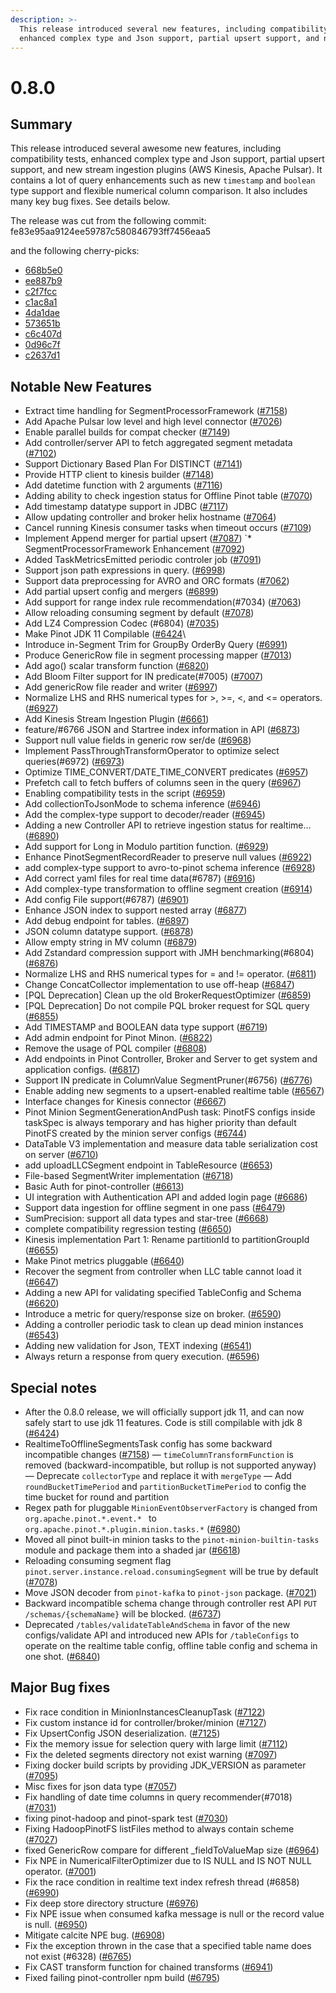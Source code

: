 ```yaml
---
description: >-
  This release introduced several new features, including compatibility tests,
  enhanced complex type and Json support, partial upsert support, and new stream ingestion plugins.
---
```


# 0.8.0

## Summary
This release introduced several awesome new features, including compatibility tests, enhanced complex type and Json support, partial upsert support, and new stream ingestion plugins (AWS Kinesis, Apache Pulsar). It contains a lot of query enhancements such as new `timestamp` and `boolean` type support and flexible numerical column comparison. It also includes many key bug fixes. See details below.


The release was cut from the following commit: fe83e95aa9124ee59787c580846793ff7456eaa5

and the following cherry-picks:
* [668b5e0](https://github.com/apache/pinot/commit/668b5e01d7c263e3cdb3081e0a947a43e7d7f782)
* [ee887b9](https://github.com/apache/pinot/commit/ee887b97e77ef7a132d3d6d60f83a800e52d4555)
* [c2f7fcc](https://github.com/apache/pinot/commit/c2f7fccefcbd9930c995808cf9947c61b4223786)
* [c1ac8a1](https://github.com/apache/pinot/commit/c1ac8a18b65841fc666722496cc5f4f9347b3dd4)
* [4da1dae](https://github.com/apache/pinot/commit/4da1dae06aef50f0a7c96b5a22019e541310fdd9)
* [573651b](https://github.com/apache/pinot/commit/573651b28a6f89bd4895c992a5e8fa8e23df4615)
* [c6c407d](https://github.com/apache/pinot/commit/c6c407d24c3e02e6b3f628e691118f379575d6da)
* [0d96c7f](https://github.com/apache/pinot/commit/0d96c7f5f58191a823956cc1b1a8c93914fd73b3)
* [c2637d1](https://github.com/apache/pinot/commit/c2637d139dd5ba79682b4244cde316dacb0852ee)



## Notable New Features

* Extract time handling for SegmentProcessorFramework \([\#7158](https://github.com/apache/pinot/pull/7158)\)
* Add Apache Pulsar low level and high level connector \([\#7026](https://github.com/apache/pinot/pull/7026)\)
* Enable parallel builds for compat checker \([\#7149](https://github.com/apache/pinot/pull/7149)\)
* Add controller/server API to fetch aggregated segment metadata \([\#7102](https://github.com/apache/pinot/pull/7102)\)
* Support Dictionary Based Plan For DISTINCT \([\#7141](https://github.com/apache/pinot/pull/7141)\)
* Provide HTTP client to kinesis builder \([\#7148](https://github.com/apache/pinot/pull/7148)\)
* Add datetime function with 2 arguments \([\#7116](https://github.com/apache/pinot/pull/7116)\)
* Adding ability to check ingestion status for Offline Pinot table \([\#7070](https://github.com/apache/pinot/pull/7070)\)
* Add timestamp datatype support in JDBC \([\#7117](https://github.com/apache/pinot/pull/7117)\)
* Allow updating controller and broker helix hostname \([\#7064](https://github.com/apache/pinot/pull/7064)\)
* Cancel running Kinesis consumer tasks when timeout occurs \([\#7109](https://github.com/apache/pinot/pull/7109)\)
* Implement Append merger for partial upsert \([\#7087](https://github.com/apache/pinot/pull/7087)\)
`* SegmentProcessorFramework Enhancement \([\#7092](https://github.com/apache/pinot/pull/7092)\)
* Added TaskMetricsEmitted periodic controler job \([\#7091](https://github.com/apache/pinot/pull/7091)\)
* Support json path expressions in query. \([\#6998](https://github.com/apache/pinot/pull/6998)\)
* Support data preprocessing for AVRO and ORC formats \([\#7062](https://github.com/apache/pinot/pull/7062)\)
* Add partial upsert config and mergers \([\#6899](https://github.com/apache/pinot/pull/6899)\)
* Add support for range index rule recommendation(#7034) \([\#7063](https://github.com/apache/pinot/pull/7063)\)
* Allow reloading consuming segment by default \([\#7078](https://github.com/apache/pinot/pull/7078)\)
* Add LZ4 Compression Codec (#6804) \([\#7035](https://github.com/apache/pinot/pull/7035
)\)
* Make Pinot JDK 11 Compilable \([\#6424](https://github.com/apache/pinot/pull/6424)\
* Introduce in-Segment Trim for GroupBy OrderBy Query \([\#6991](https://github.com/apache/pinot/pull/6991)\)
* Produce GenericRow file in segment processing mapper \([\#7013](https://github.com/apache/pinot/pull/7013)\)
* Add ago() scalar transform function \([\#6820](https://github.com/apache/pinot/pull/6820)\)
* Add Bloom Filter support for IN predicate(#7005) \([\#7007](https://github.com/apache/pinot/pull/7007)\)
* Add genericRow file reader and writer \([\#6997](https://github.com/apache/pinot/pull/6997)\)
* Normalize LHS and RHS numerical types for >, >=, <, and <= operators. \([\#6927](https://github.com/apache/pinot/pull/6927)\)
* Add Kinesis Stream Ingestion Plugin \([\#6661](https://github.com/apache/pinot/pull/6661)\)
* feature/#6766 JSON and Startree index information in API \([\#6873](https://github.com/apache/pinot/pull/6873)\)
* Support null value fields in generic row ser/de \([\#6968](https://github.com/apache/pinot/pull/6968)\)
* Implement PassThroughTransformOperator to optimize select queries(#6972) \([\#6973](https://github.com/apache/pinot/pull/6973)\)
* Optimize TIME_CONVERT/DATE_TIME_CONVERT predicates \([\#6957](https://github.com/apache/pinot/pull/6957)\)
* Prefetch call to fetch buffers of columns seen in the query \([\#6967](https://github.com/apache/pinot/pull/6967)\)
* Enabling compatibility tests in the script \([\#6959](https://github.com/apache/pinot/pull/6959)\)
* Add collectionToJsonMode to schema inference \([\#6946](https://github.com/apache/pinot/pull/6946)\)
* Add the complex-type support to decoder/reader \([\#6945](https://github.com/apache/pinot/pull/6945)\)
* Adding a new Controller API to retrieve ingestion status for realtime… \([\#6890](https://github.com/apache/pinot/pull/6890)\)
* Add support for Long in Modulo partition function. \([\#6929](https://github.com/apache/pinot/pull/6929)\)
* Enhance PinotSegmentRecordReader to preserve null values \([\#6922](https://github.com/apache/pinot/pull/6922)\)
* add complex-type support to avro-to-pinot schema inference \([\#6928](https://github.com/apache/pinot/pull/6928)\)
* Add correct yaml files for real time data(#6787) \([\#6916](https://github.com/apache/pinot/pull/6916)\)
* Add complex-type transformation to offline segment creation \([\#6914](https://github.com/apache/pinot/pull/6914)\)
* Add config File support(#6787) \([\#6901](https://github.com/apache/pinot/pull/6901)\)
* Enhance JSON index to support nested array \([\#6877](https://github.com/apache/pinot/pull/6877)\)
* Add debug endpoint for tables. \([\#6897](https://github.com/apache/pinot/pull/6897)\)
* JSON column datatype support. \([\#6878](https://github.com/apache/pinot/pull/6878)\)
* Allow empty string in MV column \([\#6879](https://github.com/apache/pinot/pull/6879)\)
* Add Zstandard compression support with JMH benchmarking(#6804) \([\#6876](https://github.com/apache/pinot/pull/6876)\)
* Normalize LHS and RHS numerical types for = and != operator. \([\#6811](https://github.com/apache/pinot/pull/6811)\)
* Change ConcatCollector implementation to use off-heap \([\#6847](https://github.com/apache/pinot/pull/6847)\)
* [PQL Deprecation] Clean up the old BrokerRequestOptimizer \([\#6859](https://github.com/apache/pinot/pull/6859)\)
* [PQL Deprecation] Do not compile PQL broker request for SQL query \([\#6855](https://github.com/apache/pinot/pull/6855)\)
* Add TIMESTAMP and BOOLEAN data type support \([\#6719](https://github.com/apache/pinot/pull/6719)\)
* Add admin endpoint for Pinot Minon. \([\#6822](https://github.com/apache/pinot/pull/6822)\)
* Remove the usage of PQL compiler \([\#6808](https://github.com/apache/pinot/pull/6808)\)
* Add endpoints in Pinot Controller, Broker and Server to get system and application configs. \([\#6817](https://github.com/apache/pinot/pull/6817)\)
* Support IN predicate in ColumnValue SegmentPruner(#6756) \([\#6776](https://github.com/apache/pinot/pull/6776)\)
* Enable adding new segments to a upsert-enabled realtime table  \([\#6567](https://github.com/apache/pinot/pull/6567)\)
* Interface changes for Kinesis connector \([\#6667](https://github.com/apache/pinot/pull/6667)\)
* Pinot Minion SegmentGenerationAndPush task: PinotFS configs inside taskSpec is always temporary and has higher priority than default PinotFS created by the minion server configs \([\#6744](https://github.com/apache/pinot/pull/6744)\)
* DataTable V3 implementation and measure data table serialization cost on server \([\#6710](https://github.com/apache/pinot/pull/6710)\)
* add uploadLLCSegment endpoint in TableResource \([\#6653](https://github.com/apache/pinot/pull/6653)\)
* File-based SegmentWriter implementation \([\#6718](https://github.com/apache/pinot/pull/6718)\)
* Basic Auth for pinot-controller \([\#6613](https://github.com/apache/pinot/pull/6613)\)
* UI integration with Authentication API and added login page \([\#6686](https://github.com/apache/pinot/pull/6686)\)
* Support data ingestion for offline segment in one pass \([\#6479](https://github.com/apache/pinot/pull/6479)\)
* SumPrecision: support all data types and star-tree \([\#6668](https://github.com/apache/pinot/pull/6668)\)
* complete compatibility regression testing \([\#6650](https://github.com/apache/pinot/pull/6650)\)
* Kinesis implementation Part 1: Rename partitionId to partitionGroupId \([\#6655](https://github.com/apache/pinot/pull/6655)\)
* Make Pinot metrics pluggable \([\#6640](https://github.com/apache/pinot/pull/6640)\)
* Recover the segment from controller when LLC table cannot load it \([\#6647](https://github.com/apache/pinot/pull/6647)\)
* Adding a new API for validating specified TableConfig and Schema \([\#6620](https://github.com/apache/pinot/pull/6620)\)
* Introduce a metric for query/response size on broker. \([\#6590](https://github.com/apache/pinot/pull/6590)\)
* Adding a controller periodic task to clean up dead minion instances \([\#6543](https://github.com/apache/pinot/pull/6543)\)
* Adding new validation for Json, TEXT indexing \([\#6541](https://github.com/apache/pinot/pull/6541)\)
* Always return a response from query execution. \([\#6596](https://github.com/apache/pinot/pull/6596)\)


## Special notes

* After the 0.8.0 release, we will officially support jdk 11, and can now safely start to use jdk 11 features. Code is still compilable with jdk 8 \([\#6424](https://github.com/apache/pinot/pull/6424)\)
* RealtimeToOfflineSegmentsTask config has some backward incompatible changes \([\#7158](https://github.com/apache/pinot/pull/7158)\)
  — `timeColumnTransformFunction` is removed (backward-incompatible, but rollup is not supported anyway)
  — Deprecate `collectorType` and replace it with `mergeType`
  — Add `roundBucketTimePeriod` and `partitionBucketTimePeriod` to config the time bucket for round and partition
* Regex path for pluggable `MinionEventObserverFactory` is changed from `org.apache.pinot.*.event.* ` to `org.apache.pinot.*.plugin.minion.tasks.*` \([\#6980](https://github.com/apache/pinot/pull/6980)\)
* Moved all pinot built-in minion tasks to the `pinot-minion-builtin-tasks` module and package them into a shaded jar \([\#6618](https://github.com/apache/pinot/pull/6618)\)
* Reloading consuming segment flag `pinot.server.instance.reload.consumingSegment` will be true by default \([\#7078](https://github.com/apache/pinot/pull/7078)\)
* Move JSON decoder from `pinot-kafka` to `pinot-json` package. \([\#7021](https://github.com/apache/pinot/pull/7021)\)
* Backward incompatible schema change through controller rest API `PUT /schemas/{schemaName}` will be blocked. \([\#6737](https://github.com/apache/pinot/pull/6737)\)
* Deprecated `/tables/validateTableAndSchema` in favor of the new configs/validate API and introduced new APIs for `/tableConfigs` to operate on the realtime table config, offline table config and schema in one shot. \([\#6840](https://github.com/apache/pinot/pull/6840)\)


## Major Bug fixes

* Fix race condition in MinionInstancesCleanupTask \([\#7122](https://github.com/apache/pinot/pull/7122)\)
* Fix custom instance id for controller/broker/minion \([\#7127](https://github.com/apache/pinot/pull/7127)\)
* Fix UpsertConfig JSON deserialization. \([\#7125](https://github.com/apache/pinot/pull/7125)\)
* Fix the memory issue for selection query with large limit \([\#7112](https://github.com/apache/pinot/pull/7112)\)
* Fix the deleted segments directory not exist warning \([\#7097](https://github.com/apache/pinot/pull/7097)\)
* Fixing docker build scripts by providing JDK_VERSION as parameter \([\#7095](https://github.com/apache/pinot/pull/7095)\)
* Misc fixes for json data type \([\#7057](https://github.com/apache/pinot/pull/7057)\)
* Fix handling of date time columns in query recommender(#7018) \([\#7031](https://github.com/apache/pinot/pull/7031)\)
* fixing pinot-hadoop and pinot-spark test \([\#7030](https://github.com/apache/pinot/pull/7030)\)
* Fixing HadoopPinotFS listFiles method to always contain scheme \([\#7027](https://github.com/apache/pinot/pull/7027)\)
* fixed GenericRow compare for different _fieldToValueMap size \([\#6964](https://github.com/apache/pinot/pull/6964)\)
* Fix NPE in NumericalFilterOptimizer due to IS NULL and IS NOT NULL operator. \([\#7001](https://github.com/apache/pinot/pull/7001)\)
* Fix the race condition in realtime text index refresh thread (#6858) \([\#6990](https://github.com/apache/pinot/pull/6990)\)
* Fix deep store directory structure \([\#6976](https://github.com/apache/pinot/pull/6976)\)
* Fix NPE issue when consumed kafka message is null or the record value is null. \([\#6950](https://github.com/apache/pinot/pull/6950)\)
* Mitigate calcite NPE bug. \([\#6908](https://github.com/apache/pinot/pull/6908)\)
* Fix the exception thrown in the case that a specified table name does not exist (#6328) \([\#6765](https://github.com/apache/pinot/pull/6765)\)
* Fix CAST transform function for chained transforms \([\#6941](https://github.com/apache/pinot/pull/6941)\)
* Fixed failing pinot-controller npm build \([\#6795](https://github.com/apache/pinot/pull/6795)\)

